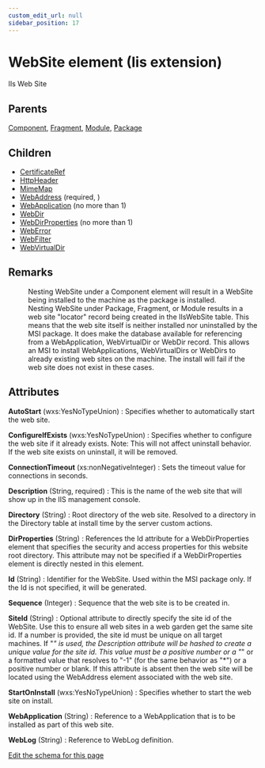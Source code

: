 ```yaml
---
custom_edit_url: null
sidebar_position: 17
---
```

# WebSite element (Iis extension)
IIs Web Site

## Parents
[Component](../wxs/component.md), [Fragment](../wxs/fragment.md), [Module](../wxs/module.md), [Package](../wxs/package.md)

## Children
* [CertificateRef](certificateref.md) 
* [HttpHeader](httpheader.md) 
* [MimeMap](mimemap.md) 
* [WebAddress](webaddress.md) (required, ) 
* [WebApplication](webapplication.md) (no more than 1) 
* [WebDir](webdir.md) 
* [WebDirProperties](webdirproperties.md) (no more than 1) 
* [WebError](weberror.md) 
* [WebFilter](webfilter.md) 
* [WebVirtualDir](webvirtualdir.md) 

## Remarks
<dl>
  <dd>Nesting WebSite under a Component element will result in a WebSite being installed to the machine as the package is installed.</dd>
  <dd>
    Nesting WebSite under Package, Fragment, or Module
    results in a web site "locator" record being created in
    the IIsWebSite table.  This means that the web site
    itself is neither installed nor uninstalled by the MSI
    package.  It does make the database available for referencing
    from a WebApplication, WebVirtualDir or WebDir record.  This allows an MSI to install
    WebApplications, WebVirtualDirs or WebDirs to already existing web sites on the machine.
    The install will fail if the web site does not exist in these cases.
  </dd>
</dl>


## Attributes
**AutoStart** (wxs:YesNoTypeUnion)
  : Specifies whether to automatically start the web site.

**ConfigureIfExists** (wxs:YesNoTypeUnion)
  : Specifies whether to configure the web site if it already exists.  Note: This will not affect uninstall behavior.  If the web site exists on uninstall, it will be removed.

**ConnectionTimeout** (xs:nonNegativeInteger)
  : Sets the timeout value for connections in seconds.

**Description** (String, required)
  : This is the name of the web site that will show up in the IIS management console.

**Directory** (String)
  : Root directory of the web site.  Resolved to a directory in the Directory table at install time by the server custom actions.

**DirProperties** (String)
  : References the Id attribute for a WebDirProperties element that specifies the security and access properties for this website root directory. This attribute may not be specified if a WebDirProperties element is directly nested in this element.

**Id** (String)
  : Identifier for the WebSite. Used within the MSI package only. If the Id is not specified, it will be generated.

**Sequence** (Integer)
  : Sequence that the web site is to be created in.

**SiteId** (String)
  : Optional attribute to directly specify the site id of the WebSite.  Use this to ensure all web sites in a web garden get the same site id.  If a number is provided, the site id must be unique on all target machines.  If "*" is used, the Description attribute will be hashed to create a unique value for the site id. This value must be a positive number or a "*" or a formatted value that resolves to "-1" (for the same behavior as "*") or a positive number or blank.  If this attribute is absent then the web site will be located using the WebAddress element associated with the web site.

**StartOnInstall** (wxs:YesNoTypeUnion)
  : Specifies whether to start the web site on install.

**WebApplication** (String)
  : Reference to a WebApplication that is to be installed as part of this web site.

**WebLog** (String)
  : Reference to WebLog definition.


[Edit the schema for this page](https://github.com/wixtoolset/web/blob/master/src/xsd4/iis.xsd)